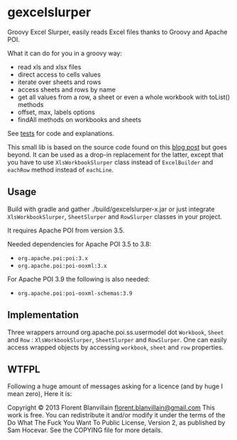 gexcelslurper
=============

Groovy Excel Slurper, easily reads Excel files thanks to Groovy and Apache POI.

What it can do for you in a groovy way:
* read xls and xlsx files
* direct access to cells values
* iterate over sheets and rows
* access sheets and rows by name
* get all values from a row, a sheet or even a whole workbook with toList() methods
* offset, max, labels options
* findAll methods on workbooks and sheets

See [tests](https://github.com/florent-blanvillain/gexcelslurper/blob/master/test/org/gexcelslurper/ExcelSlurperTest.groovy) for code and explanations.

This small lib is based on the source code found on this [blog post](http://www.technipelago.se/content/technipelago/blog/44) but goes beyond.
It can be used as a drop-in replacement for the latter, except that you have to use `XlsWorkbookSlurper` class instead of `ExcelBuilder` and `eachRow` method instead of `eachLine`.

## Usage

Build with gradle and gather ./build/gexcelslurper-x.jar or just integrate `XlsWorkbookSlurper`, `SheetSlurper` and `RowSlurper` classes in your project.

It requires Apache POI from version 3.5.

Needed dependencies for Apache POI 3.5 to 3.8:
* `org.apache.poi:poi:3.x`
* `org.apache.poi:poi-ooxml:3.x`

For Apache POI 3.9 the following is also needed:
* `org.apache.poi:poi-ooxml-schemas:3.9`

## Implementation

Three wrappers arround org.apache.poi.ss.usermodel dot `Workbook`, `Sheet` and `Row` : `XlsWorkbookSlurper`, `SheetSlurper` and `RowSlurper`.
One can easily access wrapped objects by accessing `workbook`, `sheet` and `row` properties.

## WTFPL

Following a huge amount of messages asking for a licence (and by huge I mean zero), Here it is:

<quote>Copyright © 2013 Florent Blanvillain florent.blanvillain@gmail.com
This work is free. You can redistribute it and/or modify it under the
terms of the Do What The Fuck You Want To Public License, Version 2,
as published by Sam Hocevar. See the COPYING file for more details.</quote>